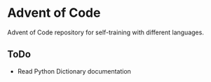 # Advent of Code

Advent of Code repository for self-training with different languages.

## ToDo

* Read Python Dictionary documentation
